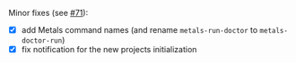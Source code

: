 Minor fixes (see [#71](https://github.com/laughedelic/atom-ide-scala/pull/71)):

- [x] add Metals command names (and rename `metals-run-doctor` to `metals-doctor-run`)
- [x] fix notification for the new projects initialization
